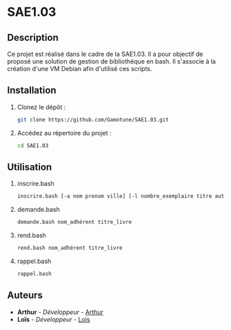 # SAE1.03

## Description
Ce projet est réalisé dans le cadre de la SAE1.03. Il a pour objectif de proposé une solution de gestion de bibliothéque en bash. Il s'associe à la création d'une VM Debian afin d'utilisé ces scripts.

## Installation
1. Clonez le dépôt :
    ```bash
    git clone https://github.com/Gamotune/SAE1.03.git
    ```
2. Accédez au répertoire du projet :
    ```bash
    cd SAE1.03
    ```

## Utilisation
1. inscrire.bash
    ```bash
    inscrire.bash [-a nom prenom ville] [-l nombre_exemplaire titre auteur]
    ```

2. demande.bash 
    ```bash
    demande.bash nom_adhérent titre_livre
    ```

3. rend.bash
    ```bash
    rend.bash nom_adhérent titre_livre
    ```

4. rappel.bash
    ```bash
    rappel.bash
    ```


## Auteurs
- **Arthur** - *Développeur* - [Arthur](https://github.com/Gamotune)
- **Loïs** - *Développeur* - [Loïs](https://github.com/Ichillow)
